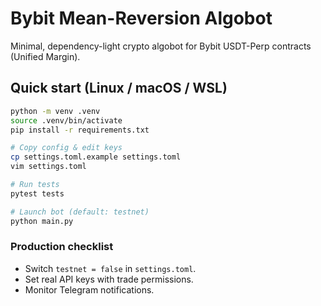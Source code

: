 # Bybit Mean-Reversion Algobot

Minimal, dependency-light crypto algobot for Bybit USDT-Perp contracts (Unified Margin).

## Quick start (Linux / macOS / WSL)

```bash
python -m venv .venv
source .venv/bin/activate
pip install -r requirements.txt

# Copy config & edit keys
cp settings.toml.example settings.toml
vim settings.toml

# Run tests
pytest tests

# Launch bot (default: testnet)
python main.py
```

### Production checklist

* Switch `testnet = false` in `settings.toml`.
* Set real API keys with trade permissions.
* Monitor Telegram notifications.
